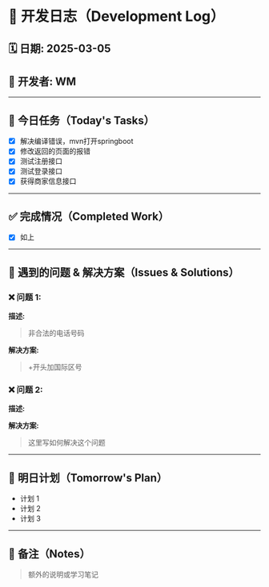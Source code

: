# 📌 开发日志（Development Log）

## 🗓 日期: 2025-03-05  
## 👤 开发者: WM

---

## 🚀 今日任务（Today's Tasks）
- [x] 解决编译错误，mvn打开springboot
- [x] 修改返回的页面的报错
- [x] 测试注册接口
- [x] 测试登录接口
- [x] 获得商家信息接口

---

## ✅ 完成情况（Completed Work）
- [x] 如上

---

## 🐞 遇到的问题 & 解决方案（Issues & Solutions）
### ❌ 问题 1:  
**描述:**  
> 非合法的电话号码

**解决方案:**  
> +开头加国际区号

### ❌ 问题 2:  
**描述:**  

> 

**解决方案:**  

> 这里写如何解决这个问题  

---

## 🔧 明日计划（Tomorrow's Plan）
- 计划 1
- 计划 2
- 计划 3

---

## 📝 备注（Notes）
> 额外的说明或学习笔记